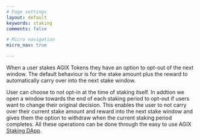 ```yaml
---
# Page settings
layout: default
keywords: staking
comments: false

# Micro navigation
micro_nav: true

---
```


When a user stakes AGIX Tokens they have an option to opt-out of the next window. The default behaviour is for the stake amount plus the reward to automatically carry over into the next stake window. 


User can choose to not opt-in at the time of staking itself. In addtion we open a window towards the end of each staking period to opt-out if users want to change their original decision. This enables the user to not carry over their current stake amount and reward into the next stake window and gives them the option to withdraw when the current staking period completes. All these operations can be done through the easy to use AGIX <a href="https://staking.singularitynet.io" target="_blank">Staking DApp</a>.
